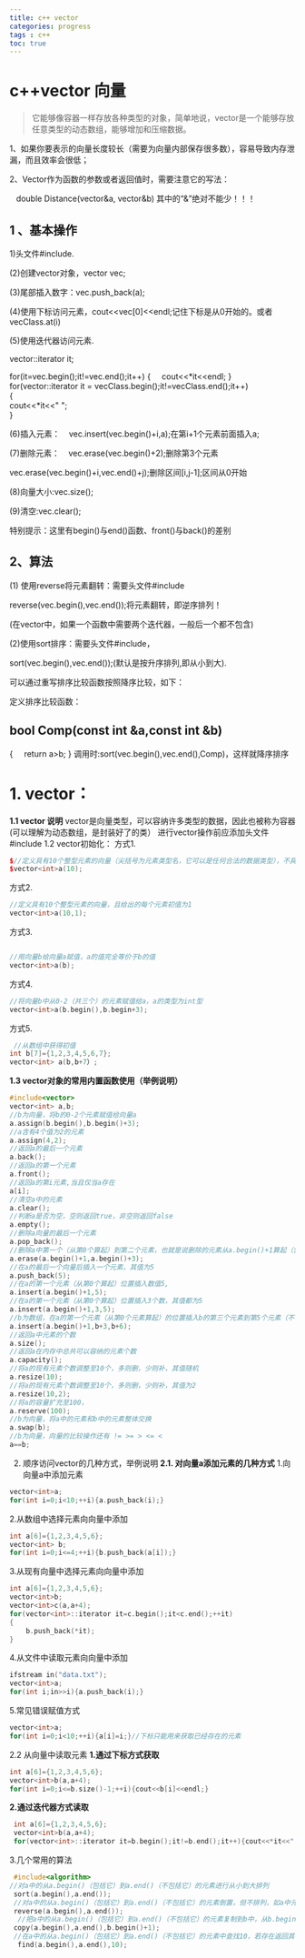 ```yaml
---
title: c++ vector
categories: progress
tags : c++
toc: true
---
```




# c++vector 向量
> 它能够像容器一样存放各种类型的对象，简单地说，vector是一个能够存放任意类型的动态数组，能够增加和压缩数据。

1、如果你要表示的向量长度较长（需要为向量内部保存很多数），容易导致内存泄漏，而且效率会很低；

2、Vector作为函数的参数或者返回值时，需要注意它的写法：

   double Distance(vector<int>&a, vector<int>&b) 其中的“&”绝对不能少！！！

## 1 、基本操作
1)头文件#include<vector>.

(2)创建vector对象，vector<int> vec;

(3)尾部插入数字：vec.push_back(a);

(4)使用下标访问元素，cout<<vec[0]<<endl;记住下标是从0开始的。或者vecClass.at(i)

(5)使用迭代器访问元素.

vector<int>::iterator it;

for(it=vec.begin();it!=vec.end();it++)
{
    cout<<*it<<endl;
}
for(vector<float>::iterator it = vecClass.begin();it!=vecClass.end();it++)  
{  
    cout<<*it<<"   ";  
}  

(6)插入元素：    vec.insert(vec.begin()+i,a);在第i+1个元素前面插入a;

(7)删除元素：    vec.erase(vec.begin()+2);删除第3个元素

vec.erase(vec.begin()+i,vec.end()+j);删除区间[i,j-1];区间从0开始

(8)向量大小:vec.size();

(9)清空:vec.clear();


特别提示：这里有begin()与end()函数、front()与back()的差别


## 2、算法
(1) 使用reverse将元素翻转：需要头文件#include<algorithm>

reverse(vec.begin(),vec.end());将元素翻转，即逆序排列！

(在vector中，如果一个函数中需要两个迭代器，一般后一个都不包含)

(2)使用sort排序：需要头文件#include<algorithm>，

sort(vec.begin(),vec.end());(默认是按升序排列,即从小到大).

可以通过重写排序比较函数按照降序比较，如下：

定义排序比较函数：

## bool Comp(const int &a,const int &b)
{
    return a>b;
}
调用时:sort(vec.begin(),vec.end(),Comp)，这样就降序排序



# 1. vector：
**1.1 vector 说明**
vector是向量类型，可以容纳许多类型的数据，因此也被称为容器
(可以理解为动态数组，是封装好了的类）
进行vector操作前应添加头文件#include <vector>
1.2 vector初始化：
方式1.
```cpp
$//定义具有10个整型元素的向量（尖括号为元素类型名，它可以是任何合法的数据类型），不具有初值，其值不确定
$vector<int>a(10);
```
方式2.
```cpp
//定义具有10个整型元素的向量，且给出的每个元素初值为1
vector<int>a(10,1);
```
方式3.
```cpp

//用向量b给向量a赋值，a的值完全等价于b的值
vector<int>a(b);
```
方式4.
```cpp
//将向量b中从0-2（共三个）的元素赋值给a，a的类型为int型
vector<int>a(b.begin(),b.begin+3);
```
方式5.
```cpp
 //从数组中获得初值
int b[7]={1,2,3,4,5,6,7};
vector<int> a(b,b+7）;
```
**1.3 vector对象的常用内置函数使用（举例说明）**

```cpp
#include<vector>
vector<int> a,b;
//b为向量，将b的0-2个元素赋值给向量a
a.assign(b.begin(),b.begin()+3);
//a含有4个值为2的元素
a.assign(4,2);
//返回a的最后一个元素
a.back();
//返回a的第一个元素
a.front();
//返回a的第i元素,当且仅当a存在
a[i];
//清空a中的元素
a.clear();
//判断a是否为空，空则返回true，非空则返回false
a.empty();
//删除a向量的最后一个元素
a.pop_back();
//删除a中第一个（从第0个算起）到第二个元素，也就是说删除的元素从a.begin()+1算起（包括它）一直到a.begin()+3（不包括它）结束
a.erase(a.begin()+1,a.begin()+3);
//在a的最后一个向量后插入一个元素，其值为5
a.push_back(5);
//在a的第一个元素（从第0个算起）位置插入数值5,
a.insert(a.begin()+1,5);
//在a的第一个元素（从第0个算起）位置插入3个数，其值都为5
a.insert(a.begin()+1,3,5);
//b为数组，在a的第一个元素（从第0个元素算起）的位置插入b的第三个元素到第5个元素（不包括b+6）
a.insert(a.begin()+1,b+3,b+6);
//返回a中元素的个数
a.size();
//返回a在内存中总共可以容纳的元素个数
a.capacity();
//将a的现有元素个数调整至10个，多则删，少则补，其值随机
a.resize(10);
//将a的现有元素个数调整至10个，多则删，少则补，其值为2
a.resize(10,2);
//将a的容量扩充至100，
a.reserve(100);
//b为向量，将a中的元素和b中的元素整体交换
a.swap(b);
//b为向量，向量的比较操作还有 != >= > <= <
a==b;
```
2. 顺序访问vector的几种方式，举例说明
**2.1. 对向量a添加元素的几种方式**
1.向向量a中添加元素
```cpp
vector<int>a;
for(int i=0;i<10;++i){a.push_back(i);}
```
2.从数组中选择元素向向量中添加
```cpp
int a[6]={1,2,3,4,5,6};
vector<int> b;
for(int i=0;i<=4;++i){b.push_back(a[i]);}
```
3.从现有向量中选择元素向向量中添加
```cpp
int a[6]={1,2,3,4,5,6};
vector<int>b;
vector<int>c(a,a+4);
for(vector<int>::iterator it=c.begin();it<c.end();++it)
{
	b.push_back(*it);
}
```
4.从文件中读取元素向向量中添加

```cpp
ifstream in("data.txt");
vector<int>a;
for(int i;in>>i){a.push_back(i);}
```
5.常见错误赋值方式

```cpp
vector<int>a;
for(int i=0;i<10;++i){a[i]=i;}//下标只能用来获取已经存在的元素
```
2.2 从向量中读取元素
**1.通过下标方式获取**
```cpp
int a[6]={1,2,3,4,5,6};
vector<int>b(a,a+4);
for(int i=0;i<=b.size()-1;++i){cout<<b[i]<<endl;}
```
**2.通过迭代器方式读取**
```cpp
 int a[6]={1,2,3,4,5,6};
 vector<int>b(a,a+4);
 for(vector<int>::iterator it=b.begin();it!=b.end();it++){cout<<*it<<"  ";}
```
3.几个常用的算法
```cpp
 #include<algorithm>
//对a中的从a.begin()（包括它）到a.end()（不包括它）的元素进行从小到大排列
 sort(a.begin(),a.end());
 //对a中的从a.begin()（包括它）到a.end()（不包括它）的元素倒置，但不排列，如a中元素为1,3,2,4,倒置后为4,2,3,1
 reverse(a.begin(),a.end());
  //把a中的从a.begin()（包括它）到a.end()（不包括它）的元素复制到b中，从b.begin()+1的位置（包括它）开始复制，覆盖掉原有元素
 copy(a.begin(),a.end(),b.begin()+1);
 //在a中的从a.begin()（包括它）到a.end()（不包括它）的元素中查找10，若存在返回其在向量中的位置
  find(a.begin(),a.end(),10);
```



















